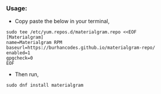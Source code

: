 ### Usage:

- Copy paste the below in your terminal,

```
sudo tee /etc/yum.repos.d/materialgram.repo <<EOF
[Materialgram]
name=Materialgram RPM 
baseurl=https://burhancodes.github.io/materialgram-repo/
enabled=1
gpgcheck=0
EOF
```

- Then run,
```
sudo dnf install materialgram
```